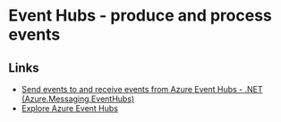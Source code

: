 # Event Hubs - produce and process events


## Links
* [Send events to and receive events from Azure Event Hubs - .NET (Azure.Messaging.EventHubs)](https://docs.microsoft.com/en-us/azure/event-hubs/event-hubs-dotnet-standard-getstarted-send)
* [Explore Azure Event Hubs](https://docs.microsoft.com/en-us/learn/modules/azure-event-hubs/6-event-hubs-programming-guide)